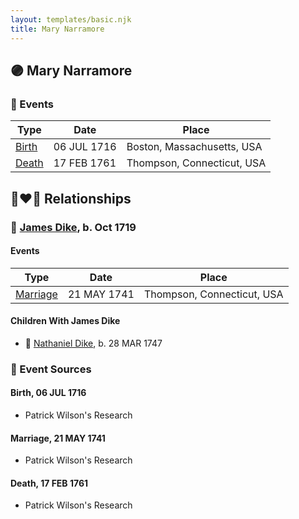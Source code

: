 ```yaml
---
layout: templates/basic.njk
title: Mary Narramore
---
```

## 🟣 Mary Narramore

### 📆 Events

Type | Date | Place
------ | ------ | ------
[Birth](#event-17debd2d-591e-4991-9971-886677a283da) | 06 JUL 1716 | Boston, Massachusetts, USA
[Death](#event-bdac7288-2425-426a-aab0-080ae1d9af09) | 17 FEB 1761 | Thompson, Connecticut, USA

## 👩‍❤️‍👨 Relationships

### 🔵 [James Dike](/people/2/20400692), b. Oct 1719

#### Events

Type | Date | Place
------ | ------ | ------
[Marriage](#event-6580e3c2-6dd9-49a5-9e39-7b7a32696008) | 21 MAY 1741 | Thompson, Connecticut, USA
#### Children With James Dike
* 🔵 [Nathaniel Dike](/people/3/36914917), b. 28 MAR 1747
### 📰 Event Sources

#### <a id="event-17debd2d-591e-4991-9971-886677a283da"></a> Birth, 06 JUL 1716
* Patrick Wilson's Research

#### <a id="event-6580e3c2-6dd9-49a5-9e39-7b7a32696008"></a> Marriage, 21 MAY 1741
* Patrick Wilson's Research
#### <a id="event-bdac7288-2425-426a-aab0-080ae1d9af09"></a> Death, 17 FEB 1761
* Patrick Wilson's Research
